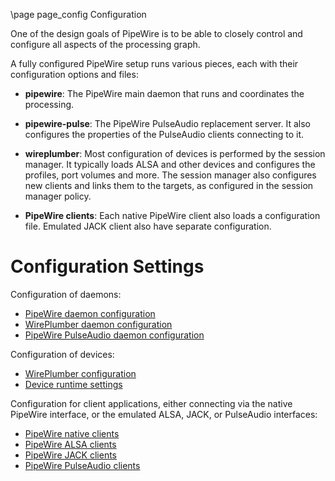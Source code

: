 \page page_config Configuration

One of the design goals of PipeWire is to be able to closely control
and configure all aspects of the processing graph.

A fully configured PipeWire setup runs various pieces, each with their
configuration options and files:

- **pipewire**: The PipeWire main daemon that runs and coordinates the processing.

- **pipewire-pulse**: The PipeWire PulseAudio replacement server. It also configures
  the properties of the PulseAudio clients connecting to it.

- **wireplumber**: Most configuration of devices is performed by the session manager.
  It typically loads ALSA and other devices and configures the profiles, port volumes and more.
  The session manager also configures new clients and links them to the targets, as configured
  in the session manager policy.

- **PipeWire clients**: Each native PipeWire client also loads a configuration file.
  Emulated JACK client also have separate configuration.

# Configuration Settings

Configuration of daemons:

- [PipeWire daemon configuration](https://gitlab.freedesktop.org/pipewire/pipewire/-/wikis/Config-PipeWire)
- [WirePlumber daemon configuration](https://pipewire.pages.freedesktop.org/wireplumber/)
- [PipeWire PulseAudio daemon configuration](https://gitlab.freedesktop.org/pipewire/pipewire/-/wikis/Config-PulseAudio)

Configuration of devices:

- [WirePlumber configuration](https://pipewire.pages.freedesktop.org/wireplumber/daemon/configuration.html)
- [Device runtime settings](https://gitlab.freedesktop.org/pipewire/pipewire/-/wikis/Config-Devices)

Configuration for client applications, either connecting via the
native PipeWire interface, or the emulated ALSA, JACK, or PulseAudio
interfaces:

- [PipeWire native clients](https://gitlab.freedesktop.org/pipewire/pipewire/-/wikis/Config-client)
- [PipeWire ALSA clients](https://gitlab.freedesktop.org/pipewire/pipewire/-/wikis/Config-ALSA)
- [PipeWire JACK clients](https://gitlab.freedesktop.org/pipewire/pipewire/-/wikis/Config-JACK)
- [PipeWire PulseAudio clients](https://gitlab.freedesktop.org/pipewire/pipewire/-/wikis/Config-PulseAudio)
